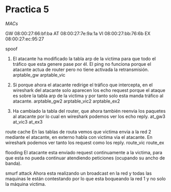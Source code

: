 # Practica 5

_MACs_

GW 08:00:27:66:bf:ba
AT 08:00:27:7e:9a:1a
VI 08:00:27:bb:76:6b
EX 08:00:27:ec:95:27

spoof
1. El atacante ha modificado la tabla arp de la victima para que todo el tráfico que esta genere pase por él. El ping no funciona porque el atacante actua de router pero no tiene activada la retransmisión.
  arptable_gw arptable_vic

2. Si porque ahora el atacante redirige el tráfico que intercepta, en el wireshark del atacante solo aparecen los echo request porque el ataque es sobre la tabla arp de la victima y por tanto solo esta manda tráfico al atacante.
  arptable_gw2 arptable_vic2 arptable_ex2

3. Ha cambiado la tabla del router, que ahora también reenvia los paquetes al atacante por lo cual en wireshark podemos ver los echo reply.
  at_gw3 at_vic3 at_ex3
 
 route cache
 En las tablas de routa vemos que victima envia a la red 2 mediante el atacante, en externo habla con victima via el atacante.
 En wireshark podemos ver tanto los request como los reply.
  route_vic route_ex
  
 flooding
 El atacante esta enviado request continuamente a la victima, para que esta no pueda continuar atendiendo peticiones (ocupando su ancho de banda).
 
 smurf attack
 Ahora esta realizando un broadcast en la red y todas las maquinas le están contestando por lo que esta boqueando la red 1 y no solo la máquina victima.
